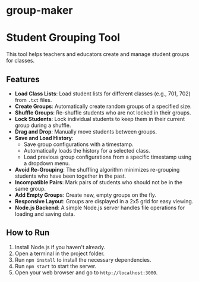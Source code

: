 # group-maker

# Student Grouping Tool

This tool helps teachers and educators create and manage student groups for classes.

## Features

*   **Load Class Lists**: Load student lists for different classes (e.g., 701, 702) from `.txt` files.
*   **Create Groups**: Automatically create random groups of a specified size.
*   **Shuffle Groups**: Re-shuffle students who are not locked in their groups.
*   **Lock Students**: Lock individual students to keep them in their current group during a shuffle.
*   **Drag and Drop**: Manually move students between groups.
*   **Save and Load History**: 
    *   Save group configurations with a timestamp.
    *   Automatically loads the history for a selected class.
    *   Load previous group configurations from a specific timestamp using a dropdown menu.
*   **Avoid Re-Grouping**: The shuffling algorithm minimizes re-grouping students who have been together in the past.
*   **Incompatible Pairs**: Mark pairs of students who should not be in the same group.
*   **Add Empty Groups**: Create new, empty groups on the fly.
*   **Responsive Layout**: Groups are displayed in a 2x5 grid for easy viewing.
*   **Node.js Backend**: A simple Node.js server handles file operations for loading and saving data.

## How to Run

1.  Install Node.js if you haven't already.
2.  Open a terminal in the project folder.
3.  Run `npm install` to install the necessary dependencies.
4.  Run `npm start` to start the server.
5.  Open your web browser and go to `http://localhost:3000`.
